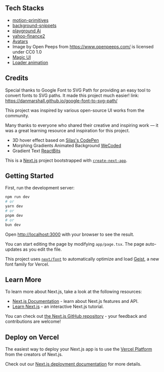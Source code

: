 
## Tech Stacks

- [motion-primitives](https://github.com/ibelick/motion-primitives)
- [background-snippets](https://github.com/ibelick/background-snippets)
- [playground Ai](https://playground.com/)
- [yahoo-finance2](https://www.npmjs.com/package/yahoo-finance2)
- [Avatars](https://alohe.github.io/avatars/)
- Image by Open Peeps from https://www.openpeeps.com/ is licensed under CC0 1.0
- [Magic UI](https://magicui.design/)
- [Loader animation](https://css-loaders.com/infinity/)


## Credits

Special thanks to Google Font to SVG Path for providing an easy tool to convert fonts to SVG paths. It made this project much easier! link: https://danmarshall.github.io/google-font-to-svg-path/

This project was inspired by various open-source UI works from the community.  

Many thanks to everyone who shared their creative and inspiring work — it was a great learning resource and inspiration for this project.

- 3D hover effect based on [Silas's CodePen](https://codepen.io/silas/pen/rNYqZoz)  
- Morphing Gradients Animated Background [WeCoded](https://www.youtube.com/watch?v=Ml-B-W91gtw&t=6s)  
- Gradient Text [ReactBits](https://www.reactbits.dev/text-animations/gradient-text)  

This is a [Next.js](https://nextjs.org) project bootstrapped with [`create-next-app`](https://nextjs.org/docs/app/api-reference/cli/create-next-app).

## Getting Started

First, run the development server:

```bash
npm run dev
# or
yarn dev
# or
pnpm dev
# or
bun dev
```

Open [http://localhost:3000](http://localhost:3000) with your browser to see the result.

You can start editing the page by modifying `app/page.tsx`. The page auto-updates as you edit the file.

This project uses [`next/font`](https://nextjs.org/docs/app/building-your-application/optimizing/fonts) to automatically optimize and load [Geist](https://vercel.com/font), a new font family for Vercel.

## Learn More

To learn more about Next.js, take a look at the following resources:

- [Next.js Documentation](https://nextjs.org/docs) - learn about Next.js features and API.
- [Learn Next.js](https://nextjs.org/learn) - an interactive Next.js tutorial.

You can check out [the Next.js GitHub repository](https://github.com/vercel/next.js) - your feedback and contributions are welcome!

## Deploy on Vercel

The easiest way to deploy your Next.js app is to use the [Vercel Platform](https://vercel.com/new?utm_medium=default-template&filter=next.js&utm_source=create-next-app&utm_campaign=create-next-app-readme) from the creators of Next.js.

Check out our [Next.js deployment documentation](https://nextjs.org/docs/app/building-your-application/deploying) for more details.
